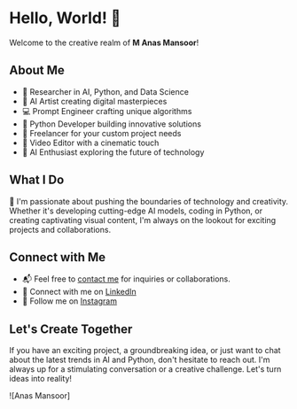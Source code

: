 # Hello, World! 👋

Welcome to the creative realm of **M Anas Mansoor**!

## About Me
- 🔬 Researcher in AI, Python, and Data Science
- 🎨 AI Artist creating digital masterpieces
- 💻 Prompt Engineer crafting unique algorithms
- 🐍 Python Developer building innovative solutions
- 💼 Freelancer for your custom project needs
- 🎥 Video Editor with a cinematic touch
- 🤖 AI Enthusiast exploring the future of technology

## What I Do

🌟 I'm passionate about pushing the boundaries of technology and creativity. Whether it's developing cutting-edge AI models, coding in Python, or creating captivating visual content, I'm always on the lookout for exciting projects and collaborations.

## Connect with Me

- 📬 Feel free to [contact me](hafizanas921@gmail.com) for inquiries or collaborations.
- 💼 Connect with me on [LinkedIn](https://www.linkedin.com/in/muhammad-anas-mansoor-333166295/)
- 📸 Follow me on [Instagram](https://www.instagram.com/its.anas.official)

## Let's Create Together

If you have an exciting project, a groundbreaking idea, or just want to chat about the latest trends in AI and Python, don't hesitate to reach out. I'm always up for a stimulating conversation or a creative challenge. Let's turn ideas into reality!

![Anas Mansoor]

